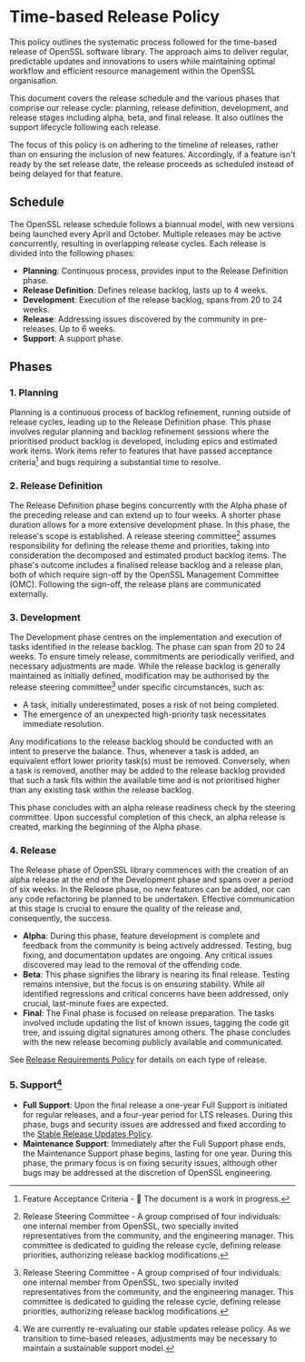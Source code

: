 # Time-based Release Policy
This policy outlines the systematic process followed for the time-based release
of OpenSSL software library. The approach aims to deliver regular, predictable
updates and innovations to users while maintaining optimal workflow and
efficient resource management within the OpenSSL organisation.

This document covers the release schedule and the various phases that comprise
our release cycle: planning, release definition, development, and release stages
including alpha, beta, and final release. It also outlines the support lifecycle
following each release.

The focus of this policy is on adhering to the timeline of releases, rather than
on ensuring the inclusion of new features. Accordingly, if a feature isn't ready
by the set release date, the release proceeds as scheduled instead of being
delayed for that feature.

## Schedule
The OpenSSL release schedule follows a biannual model, with new versions being
launched every April and October. Multiple releases may be active concurrently,
resulting in overlapping release cycles. Each release is divided into the
following phases:
* **Planning**:
Continuous process, provides input to the Release Definition phase.
* **Release Definition**:
Defines release backlog, lasts up to 4 weeks.
* **Development**:
Execution of the release backlog, spans from 20 to 24 weeks.
* **Release**:
Addressing issues discovered by the community in pre-releases. Up to 6 weeks.
* **Support**:
A support phase.

## Phases
### 1. Planning
Planning is a continuous process of backlog refinement, running outside of
release cycles, leading up to the Release Definition phase. This phase involves
regular planning and backlog refinement sessions where the prioritised product
backlog is developed, including epics and estimated work items. Work items refer
to features that have passed acceptance criteria[^1] and bugs requiring a
substantial time to resolve.

### 2. Release Definition
The Release Definition phase begins concurrently with the Alpha phase of the
preceding release and can extend up to four weeks. A shorter phase duration
allows for a more extensive development phase. In this phase, the release's
scope is established. A release steering committee[^2] assumes responsibility for
defining the release theme and priorities, taking into consideration the
decomposed and estimated product backlog items. The phase's outcome includes a
finalised release backlog and a release plan, both of which require sign-off by
the OpenSSL Management Committee (OMC). Following the sign-off, the release
plans are communicated externally.

### 3. Development
The Development phase centres on the implementation and execution of tasks
identified in the release backlog. The phase can span from 20 to 24 weeks. To
ensure timely release, commitments are periodically verified, and necessary
adjustments are made. While the release backlog is generally maintained as
initially defined, modification may be authorised by the release steering
committee[^2] under specific circumstances, such as:
* A task, initially underestimated, poses a risk of not being completed.
* The emergence of an unexpected high-priority task necessitates immediate
  resolution.

Any modifications to the release backlog should be conducted with an intent to
preserve the balance. Thus, whenever a task is added, an equivalent effort lower
priority task(s) must be removed. Conversely, when a task is removed, another
may be added to the release backlog provided that such a task fits within the
available time and is not prioritised higher than any existing task within the
release backlog.

This phase concludes with an alpha release readiness check by the steering
committee. Upon successful completion of this check, an alpha release is
created, marking the beginning of the Alpha phase.

### 4. Release
The Release phase of OpenSSL library commences with the creation of an alpha
release at the end of the Development phase and spans over a period of six
weeks. In the Release phase, no new features can be added, nor can any code
refactoring be planned to be undertaken. Effective communication at this stage
is crucial to ensure the quality of the release and, consequently, the success.

  * **Alpha**:
  During this phase, feature development is complete and feedback from the
  community is being actively addressed. Testing, bug fixing, and documentation
  updates are ongoing. Any critical issues discovered may lead to the removal of
  the offending code.
  * **Beta**:
  This phase signifies the library is nearing its final release. Testing remains
  intensive, but the focus is on ensuring stability. While all identified
  regressions and critical concerns have been addressed, only crucial,
  last-minute fixes are expected.
  * **Final**:
  The Final phase is focused on release preparation. The tasks involved include
  updating the list of known issues, tagging the code git tree, and issuing
  digital signatures among others. The phase concludes with the new release
  becoming publicly available and communicated.

See [Release Requirements Policy] for details on each type of release.

### 5. Support[^3]
  * **Full Support**:
  Upon the final release a one-year Full Support is initiated for regular
  releases, and a four-year period for LTS releases. During this phase, bugs and
  security issues are addressed and fixed according to the [Stable Release
  Updates Policy].
  * **Maintenance Support**:
  Immediately after the Full Support phase ends, the Maintenance Support phase
  begins, lasting for one year. During this phase, the primary focus is on
  fixing security issues, although other bugs may be addressed at the discretion
  of OpenSSL engineering.

[Stable Release Updates Policy]: https://www.openssl.org/policies/technical/stable-release-updates.html
[Release Requirements Policy]: https://www.openssl.org/policies/technical/release-requirements.html

[^1]: Feature Acceptance Criteria - 🚧 The document is a work in progress.
[^2]: Release Steering Committee - A group comprised of four individuals: one
    internal member from OpenSSL, two specially invited representatives from the
    community, and the engineering manager. This committee is dedicated to
    guiding the release cycle, defining release priorities, authorizing release
    backlog modifications.
[^3]: We are currently re-evaluating our stable updates release policy. As we
    transition to time-based releases, adjustments may be necessary to maintain
    a sustainable support model.